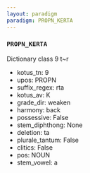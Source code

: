 ```yaml
---
layout: paradigm
paradigm: PROPN_KERTA
---
```

### ` PROPN_KERTA `

Dictionary class 9 t~r
* kotus_tn: 9
* upos: PROPN
* suffix_regex: rta
* kotus_av: K
* grade_dir: weaken
* harmony: back
* possessive: False
* stem_diphthong: None
* deletion: ta
* plurale_tantum: False
* clitics: False
* pos: NOUN
* stem_vowel: a
